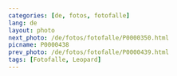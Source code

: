 ```yaml
---
categories: [de, fotos, fotofalle]
lang: de
layout: photo
next_photo: /de/fotos/fotofalle/P0000350.html
picname: P0000438
prev_photo: /de/fotos/fotofalle/P0000439.html
tags: [Fotofalle, Leopard]
---
```

